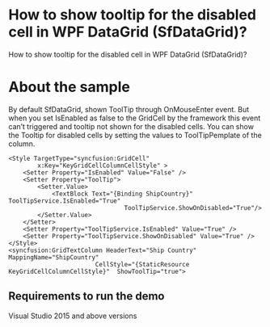 # How to show tooltip for the disabled cell in WPF DataGrid (SfDataGrid)?

How to show tooltip for the disabled cell in WPF DataGrid (SfDataGrid)?

# About the sample

By default SfDataGrid, shown ToolTip through OnMouseEnter event. But when you set IsEnabled as false to the GridCell by the framework this event can’t triggered and tooltip not shown for the disabled cells. You can show the Tooltip for disabled cells by setting the values to ToolTipPemplate of the column.

```Xaml
<Style TargetType="syncfusion:GridCell"
        x:Key="KeyGridCellColumnCellStyle" >
    <Setter Property="IsEnabled" Value="False" />
    <Setter Property="ToolTip">
        <Setter.Value>
            <TextBlock Text="{Binding ShipCountry}" ToolTipService.IsEnabled="True" 
                                ToolTipService.ShowOnDisabled="True"/>
        </Setter.Value>
    </Setter>
    <Setter Property="ToolTipService.IsEnabled" Value="True" />
    <Setter Property="ToolTipService.ShowOnDisabled" Value="True" />
</Style>
<syncfusion:GridTextColumn HeaderText="Ship Country" MappingName="ShipCountry" 
                        CellStyle="{StaticResource KeyGridCellColumnCellStyle}"  ShowToolTip="true">
```
## Requirements to run the demo
 Visual Studio 2015 and above versions
